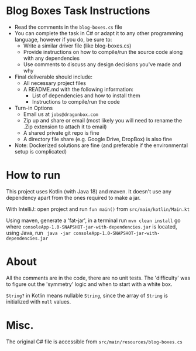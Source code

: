 Blog Boxes Task Instructions
=========

- Read the comments in the `blog-boxes.cs` file
- You can complete the task in C# or adapt it to any other programming language, however if you do, be sure to:
    - Write a similar driver file (like blog-boxes.cs)
    - Provide instructions on how to compile/run the source code along with any dependencies
    - Use comments to discuss any design decisions you've made and why
- Final deliverable should include:
    - All necessary project files
    - A README.md with the following information:
        - List of dependencies and how to install them
        - Instructions to compile/run the code
- Turn-in Options
    - Email us at `jobs@dragonbox.com`
    - Zip up and share or email (most likely you will need to rename the .Zip extension to attach it to email)
    - A shared private git repo is fine
    - A directory file share (e.g. Google Drive, DropBox) is also fine
- Note: Dockerized solutions are fine (and preferable if the environmental setup is complicated)

How to run
=========
This project uses Kotlin (with Java 18) and maven.
It doesn't use any dependency apart from the ones required to make a jar.

With IntelliJ: open project and run `fun main()` from `src/main/kotlin/Main.kt`

Using maven, generate a 'fat-jar', in a terminal run `mvn clean install`
go where `consoleApp-1.0-SNAPSHOT-jar-with-dependencies.jar` is located,
using Java, run ` java -jar consoleApp-1.0-SNAPSHOT-jar-with-dependencies.jar`

About
=========

All the comments are in the code, there are no unit tests.
The 'difficulty' was to figure out the 'symmetry' logic and when to start with a white box.

`String?` in Kotlin means nullable `String`, since the array of `String` is initialized with `null` values.


Misc.
=========
The original C# file is accessible from `src/main/resources/blog-boxes.cs`
